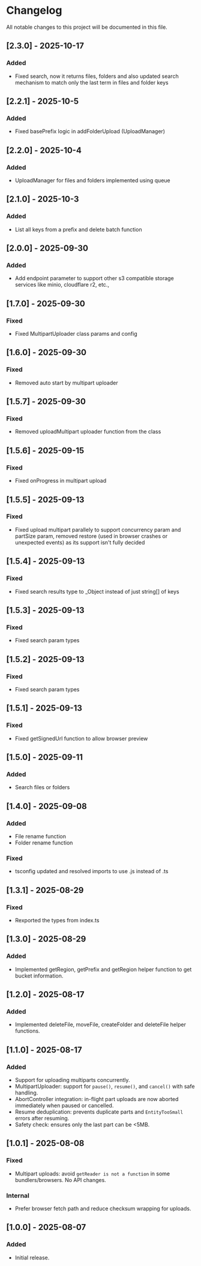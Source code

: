 # Changelog
All notable changes to this project will be documented in this file.

## [2.3.0] - 2025-10-17
### Added
- Fixed search, now it returns files, folders and also updated search mechanism to match only the last term in files and folder keys

## [2.2.1] - 2025-10-5
### Added
- Fixed basePrefix logic in addFolderUpload (UploadManager)

## [2.2.0] - 2025-10-4
### Added
- UploadManager for files and folders implemented using queue

## [2.1.0] - 2025-10-3
### Added
- List all keys from a prefix and delete batch function

## [2.0.0] - 2025-09-30
### Added
- Add endpoint parameter to support other s3 compatible storage services like minio, cloudflare r2, etc.,

## [1.7.0] - 2025-09-30
### Fixed
- Fixed MultipartUploader class params and config

## [1.6.0] - 2025-09-30
### Fixed
- Removed auto start by multipart uploader

## [1.5.7] - 2025-09-30
### Fixed
- Removed uploadMultipart uploader function from the class

## [1.5.6] - 2025-09-15
### Fixed
- Fixed onProgress in multipart upload

## [1.5.5] - 2025-09-13
### Fixed
- Fixed upload multipart parallely to support concurrency param and partSize param, removed restore (used in browser crashes or unexpected events) as its support isn't fully decided

## [1.5.4] - 2025-09-13
### Fixed
- Fixed search results type to _Object instead of just string[] of keys

## [1.5.3] - 2025-09-13
### Fixed
- Fixed search param types

## [1.5.2] - 2025-09-13
### Fixed
- Fixed search param types

## [1.5.1] - 2025-09-13
### Fixed
- Fixed getSignedUrl function to allow browser preview

## [1.5.0] - 2025-09-11
### Added
- Search files or folders

## [1.4.0] - 2025-09-08
### Added
- File rename function
- Folder rename function
### Fixed
- tsconfig updated and resolved imports to use .js instead of .ts

## [1.3.1] - 2025-08-29
### Fixed
- Rexported the types from index.ts

## [1.3.0] - 2025-08-29
### Added
- Implemented getRegion, getPrefix and getRegion helper function to get bucket information.

## [1.2.0] - 2025-08-17
### Added
- Implemented deleteFile, moveFile, createFolder and deleteFile helper functions.

## [1.1.0] - 2025-08-17
### Added
- Support for uploading multiparts concurrently.
- MultipartUploader: support for `pause()`, `resume()`, and `cancel()` with safe handling.
- AbortController integration: in-flight part uploads are now aborted immediately when paused or cancelled.
- Resume deduplication: prevents duplicate parts and `EntityTooSmall` errors after resuming.
- Safety check: ensures only the last part can be <5MB.

## [1.0.1] - 2025-08-08
### Fixed
- Multipart uploads: avoid `getReader is not a function` in some bundlers/browsers. No API changes.

### Internal
- Prefer browser fetch path and reduce checksum wrapping for uploads.

## [1.0.0] - 2025-08-07
### Added
- Initial release.